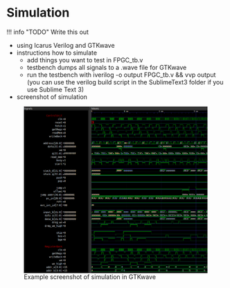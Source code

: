 # Simulation

!!! info "TODO"
	Write this out



- using Icarus Verilog and GTKwave
- instructions how to simulate
	- add things you want to test in FPGC_tb.v
	- testbench dumps all signals to a .wave file for GTKwave
	- run the testbench with 
		iverilog -o output FPGC_tb.v && vvp output
		(you can use the verilog build script in the SublimeText3 folder if you use Sublime Text 3)
- screenshot of simulation

<figure>
    <img align="center" src="images/sim.png" alt="Memory Unit waveform">
    <figcaption>Example screenshot of simulation in GTKwave</figcaption>
</figure>